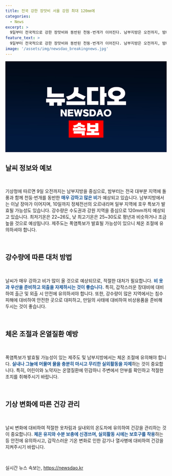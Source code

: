```yaml
---
title: 전국 강한 장맛비 서울 강원 최대 120㎜에
categories:
  - News
excerpt: >
  9일부터 전국적으로 강한 장맛비와 동반된 천둥·번개가 이어진다. 남부지방은 오전까지, 밤에 전국으로 확대되며, 10일까지 계속될 것으로 예상된다. 서울 등 주요 지역은 최대 120mm의 강우가 예상되며, 일부 지역은 호우 특보가 발령될 수도 있다. 또한, 제주도와 남부지방은 폭염특보가 발령되어 체감온도가 33도 안팎까지 오를 것으로 예상되므로, 온열질환을 예방할 필요가 있다.
feature_text: >
  9일부터 전국적으로 강한 장맛비와 동반된 천둥·번개가 이어진다. 남부지방은 오전까지, 밤에 전국으로 확대되며, 10일까지 계속될 것으로 예상된다. 서울 등 주요 지역은 최대 120mm의 강우가 예상되며, 일부 지역은 호우 특보가 발령될 수도 있다. 또한, 제주도와 남부지방은 폭염특보가 발령되어 체감온도가 33도 안팎까지 오를 것으로 예상되므로, 온열질환을 예방할 필요가 있다.
image: '/assets/img/newsdao_breakingnews.jpg'
---
```


<p><img src="/assets/img/newsdao_breakingnews.jpg" alt="bookingtag 속보" /></p>

<h2 data-ke-size="size26">날씨 정보와 예보</h2>

<p data-ke-size="size16">&nbsp;</p>

<p>기상청에 따르면 9일 오전까지는 남부지방을 중심으로, 밤부터는 전국 대부분 지역에 돌풍과 함께 천둥·번개를 동반한 <b><span style="color: #1a5490;">매우 강하고 많은 비</span></b>가 예상되고 있습니다. 남부지방에서는 이날 장마가 이어지며, 10일까지 정체전선의 오르내리며 일부 지역에 호우 특보가 발효될 가능성도 있습니다. 강수량은 수도권과 강원 지역을 중심으로 120mm까지 예상되고 있습니다. 최저기온은 22~26도, 낮 최고기온은 25~30도로 평년과 비슷하거나 조금 높을 것으로 예상됩니다. 제주도는 폭염특보가 발효될 가능성이 있으니 체온 조절에 유의하셔야 합니다.</p>

<p data-ke-size="size16">&nbsp;</p>

<h2 data-ke-size="size26">강수량에 따른 대처 방법</h2>

<p data-ke-size="size16">&nbsp;</p>

<p>날씨가 매우 강하고 비가 많이 올 것으로 예상되므로, 적절한 대처가 필요합니다. <b><span style="color: #1a5490;">비 옷과 우산을 준비하고 외출을 자제하시는 것이 좋습니다.</span></b> 특히, 갑작스러운 장대비에 대비하여 출근 및 외출 시 안전에 유의하셔야 합니다. 또한, 강수량이 많은 지역에서는 침수 피해에 대비하여 안전한 곳으로 대피하고, 만일의 사태에 대비하여 비상용품을 준비해 두시는 것이 좋습니다.</p>

<p data-ke-size="size16">&nbsp;</p>

<h2 data-ke-size="size26">체온 조절과 온열질환 예방</h2>

<p data-ke-size="size16">&nbsp;</p>

<p>폭염특보가 발효될 가능성이 있는 제주도 및 남부지방에서는 체온 조절에 유의해야 합니다. <b><span style="color: #1a5490;">실내나 그늘에 머물며 물을 충분히 마시고 무리한 실외활동을 자제</span></b>하는 것이 중요합니다. 특히, 어린이와 노약자는 온열질환에 민감하니 주변에서 안부를 확인하고 적절한 조치를 취해주시기 바랍니다.</p>

<p data-ke-size="size16">&nbsp;</p>

<h2 data-ke-size="size26">기상 변화에 따른 건강 관리</h2>

<p data-ke-size="size16">&nbsp;</p>

<p>날씨 변화에 대비하여 적절한 옷차림과 실내외의 온도차에 유의하여 건강을 관리하는 것이 중요합니다. <b><span style="color: #1a5490;">체온 유지와 수분 보충에 신경쓰며, 실외활동 시에는 보호구를 착용</span></b>하는 등 안전에 유의하시고, 갑작스러운 기온 변화로 인한 감기나 열사병에 대비하여 건강을 지켜주시기 바랍니다.</p>

<p data-ke-size="size16">&nbsp;</p>
실시간 뉴스 속보는, <a href="https://newsdao.kr" rel="dofollow">https://newsdao.kr</a>


